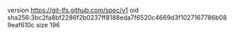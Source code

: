 version https://git-lfs.github.com/spec/v1
oid sha256:3bc2fa8bf2286f2b0237ff8188eda7f6520c4669d3f1027167786b089eaf610c
size 196
